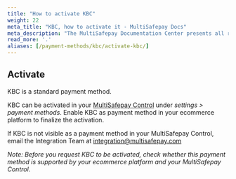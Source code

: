 ```yaml
---
title: "How to activate KBC"
weight: 22
meta_title: "KBC, how to activate it - MultiSafepay Docs"
meta_description: "The MultiSafepay Documentation Center presents all relevant information about our Plugins and API. You can also find support pages for payment methods, tools and general questions as well as the contact details of our Support and Integration Teams."
read_more: '.'
aliases: [/payment-methods/kbc/activate-kbc/]
---
```

## Activate
KBC is a standard payment method.

KBC can be activated in your [MultiSafepay Control](https://merchant.multisafepay.com) under _settings > payment methods_.
Enable KBC as payment method in your ecommerce platform to finalize the activation.

If KBC is not visible as a payment method in your MultiSafepay Control, email the Integration Team at <integration@multisafepay.com> 

_Note: Before you request KBC to be activated, check whether this payment method is supported by your ecommerce platform and your MultiSafepay Control_.
